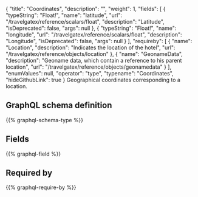 {
  "title": "Coordinates",
  "description": "",
  "weight": 1,
  "fields": [
    {
      "typeString": "Float!",
      "name": "latitude",
      "url": "/travelgatex/reference/scalars/float",
      "description": "Latitude",
      "isDeprecated": false,
      "args": null
    },
    {
      "typeString": "Float!",
      "name": "longitude",
      "url": "/travelgatex/reference/scalars/float",
      "description": "Longitude",
      "isDeprecated": false,
      "args": null
    }
  ],
  "requireby": [
    {
      "name": "Location",
      "description": "Indicates the location of the hotel",
      "url": "/travelgatex/reference/objects/location"
    },
    {
      "name": "GeonameData",
      "description": "Geoname data, which contain a reference to his parent location",
      "url": "/travelgatex/reference/objects/geonamedata"
    }
  ],
  "enumValues": null,
  "operator": "type",
  "typename": "Coordinates",
  "hideGithubLink": true
}
Geographical coordinates corresponding to a location.
## GraphQL schema definition

{{% graphql-schema-type %}}

## Fields

{{% graphql-field %}}

## Required by

{{% graphql-require-by %}}
